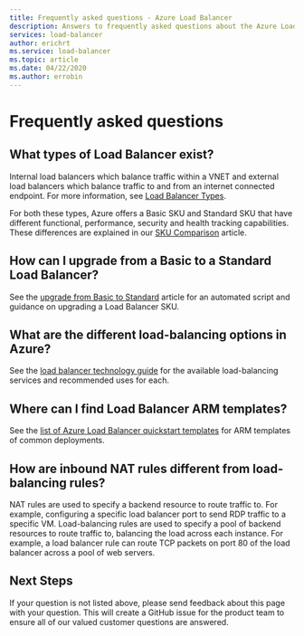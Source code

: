 ```yaml
---
title: Frequently asked questions - Azure Load Balancer
description: Answers to frequently asked questions about the Azure Load Balancer. 
services: load-balancer
author: erichrt
ms.service: load-balancer
ms.topic: article
ms.date: 04/22/2020
ms.author: errobin
---
```

# Frequently asked questions

## What types of Load Balancer exist?
Internal load balancers which balance traffic within a VNET and external load balancers which balance traffic to and from an internet connected endpoint. For more information, see [Load Balancer Types](components.md#frontend-ip-configurations). 

For both these types, Azure offers a Basic SKU and Standard SKU that have different functional, performance, security and health tracking capabilities. These differences are explained in our [SKU Comparison](skus.md) article.

 ## How can I upgrade from a Basic to a Standard Load Balancer?
See the [upgrade from Basic to Standard](upgrade-basic-standard.md) article for an automated script and guidance on upgrading a Load Balancer SKU.

 ## What are the different load-balancing options in Azure?
See the [load balancer technology guide](https://docs.microsoft.com/azure/architecture/guide/technology-choices/load-balancing-overview)  for the available load-balancing services and recommended uses for each.

## Where can I find Load Balancer ARM templates?
See the [list of Azure Load Balancer quickstart templates](https://docs.microsoft.com/azure/templates/microsoft.network/loadbalancers#quickstart-templates) for ARM templates of common deployments.

## How are inbound NAT rules different from load-balancing rules?
NAT rules are used to specify a backend resource to route traffic to. For example, configuring a specific load balancer port to send RDP traffic to a specific VM. Load-balancing rules are used to specify a pool of backend resources to route traffic to, balancing the load across each instance. For example, a load balancer rule can route TCP packets on port 80 of the load balancer across a pool of web servers.

## Next Steps
If your question is not listed above, please send feedback about this page with your question. This will create a GitHub issue for the product team to ensure all of our valued customer questions are answered.
